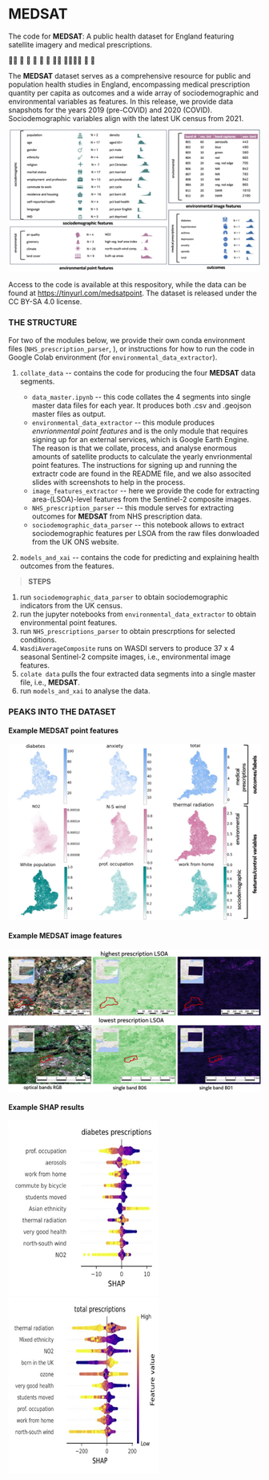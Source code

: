 
# __MEDSAT__

The code for __MEDSAT__: A public health dataset for England featuring satellite imagery and medical prescriptions.


👩‍⚕️ 🏥 🌲 🏡 💊 💉 🧑‍💼 👨‍👩‍👧‍👦 👶 👵


The __MEDSAT__ dataset serves as a comprehensive resource for public and population health studies in England, encompassing medical prescription quantity per capita as outcomes and a wide array of sociodemographic and environmental variables as features. 
In this release, we provide data snapshots for the years 2019 (pre-COVID) and 2020 (COVID). Sociodemographic variables align with the latest UK census from 2021.

![__MEDSAT__  structure](figures/data_diagram_hist.jpg)



Access to the code is available at this respository, while the data can be found at https://tinyurl.com/medsatpoint. The dataset is released under the CC BY-SA 4.0 license.


### THE STRUCTURE 
For two of the modules below, we provide their own conda environment files (`NHS_prescription_parser`, ), or instructions for how to run the code in Google Colab environment (for `environmental_data_extractor`).
1. `collate_data` -- contains the code for producing the four __MEDSAT__ data segments.
	- `data_master.ipynb` -- this code collates the 4 segments into single master data files for each year. It produces both .csv and .geojson master files as output.
	- `environmental_data_extractor` -- this module produces *envrionmental point features* and is the only module that requires signing up for an external services, which is Google Earth Engine. The reason is that we collate, process, and analyse enormous amounts of satellite products to calculate the yearly envrionmental point features. The instructions for signing up and running the extractr code are found in the README file, and we also associted slides with screenshots to help in the process.
	- `image_features_extractor` -- here we provide the code for extracting area-(LSOA)-level features from the Sentinel-2 composite images.  
	- `NHS_prescription_parser` -- this module serves for extracting outcomes for __MEDSAT__ from NHS prescription data.
	- `sociodemographic_data_parser` -- this notebook allows to extract sociodemographic features per LSOA from the raw files donwloaded from the UK ONS website.


2.  `models_and_xai` -- contains the code for predicting and explaining health outcomes from the features.


> **STEPS**
1. run ```sociodemographic_data_parser``` to obtain sociodemographic indicators from the UK census.
2. run the jupyter notebooks from ```environmental_data_extractor``` to obtain environmental point features.
3. run ```NHS_prescriptions_parser``` to obtain prescrptions for selected conditions.
4. `WasdiAverageComposite` runs on WASDI servers to produce 37 x 4 seasonal Sentinel-2 compsite images, i.e., environmental image features.
5. ```colate data``` pulls the four extracted data segments into a single master file, i.e., __MEDSAT__.
6. run ```models_and_xai``` to analyse the data.



### PEAKS INTO THE DATASET

#### Example __MEDSAT__  point features
![example __MEDSAT__  point features](figures/maps_data_diagram.jpg)


#### Example __MEDSAT__  image features
![example __MEDSAT__  image features](figures/composite_data_vis.jpg)


#### Example SHAP results
<img src="figures/appendix_shap_values_diabetes.jpeg" alt="example SHAP features diabetes" width="300" height="350">
<img src="figures/appendix_shap_values_total.jpeg" alt="example SHAP features total" width="300" height="350">
